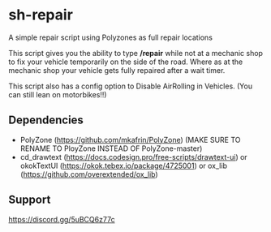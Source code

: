 # sh-repair
A simple repair script using Polyzones as full repair locations

This script gives you the ability to type **/repair** while not at a mechanic shop to fix your vehicle temporarily on the side of the road.
  Where as at the mechanic shop your vehicle gets fully repaired after a wait timer.

This script also has a config option to Disable AirRolling in Vehicles. (You can still lean on motorbikes!!)

## Dependencies ##
- PolyZone (https://github.com/mkafrin/PolyZone) (MAKE SURE TO RENAME TO PloyZone INSTEAD OF PolyZone-master)
- cd_drawtext (https://docs.codesign.pro/free-scripts/drawtext-ui) or okokTextUI (https://okok.tebex.io/package/4725001) or ox_lib (https://github.com/overextended/ox_lib)

## Support ##
https://discord.gg/5uBCQ6z77c

